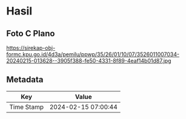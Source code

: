 # Hasil

## Foto C Plano

https://sirekap-obj-formc.kpu.go.id/4d3a/pemilu/ppwp/35/26/01/10/07/3526011007034-20240215-013628--3905f388-fe50-4331-8f89-4eaf14b01d87.jpg


## Metadata

| Key        | Value               |
| ---------- | ------------------- |
| Time Stamp | 2024-02-15 07:00:44 |



